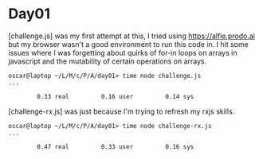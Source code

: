 # Day01

[challenge.js] was my first attempt at this, I tried using https://alfie.prodo.ai but my browser wasn't a good environment to run this code in. I hit some issues where I was forgetting about quirks of for-in loops on arrays in javascript and the mutability of certain operations on arrays.

```
oscar@laptop ~/L/M/c/P/A/day01> time node challenge.js
...

        0.33 real         0.16 user         0.14 sys
```

[challenge-rx.js] was just because I'm trying to refresh my rxjs skills.

```
oscar@laptop ~/L/M/c/P/A/day01> time node challenge-rx.js
...

        0.47 real         0.33 user         0.16 sys
```